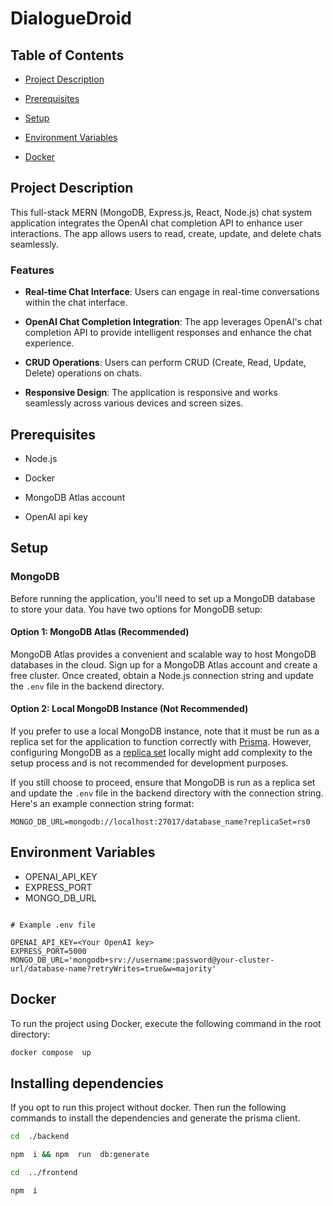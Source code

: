 # DialogueDroid

  
  

## Table of Contents

  

- [Project Description](#project-description)

- [Prerequisites](#prerequisites)

- [Setup](#setup)

- [Environment Variables](#environment-variables)

- [Docker](#docker)

  

## Project Description

  

This full-stack MERN (MongoDB, Express.js, React, Node.js) chat system application integrates the OpenAI chat completion API to enhance user interactions. The app allows users to read, create, update, and delete chats seamlessly.

  

### Features

  

-  **Real-time Chat Interface**: Users can engage in real-time conversations within the chat interface.

-  **OpenAI Chat Completion Integration**: The app leverages OpenAI's chat completion API to provide intelligent responses and enhance the chat experience.

-  **CRUD Operations**: Users can perform CRUD (Create, Read, Update, Delete) operations on chats.

-  **Responsive Design**: The application is responsive and works seamlessly across various devices and screen sizes.

  

## Prerequisites

  

- Node.js

- Docker

- MongoDB Atlas account

- OpenAI api key

  

## Setup

  

### MongoDB

  

Before running the application, you'll need to set up a MongoDB database to store your data. You have two options for MongoDB setup:

  

#### Option 1: MongoDB Atlas (Recommended)

  

MongoDB Atlas provides a convenient and scalable way to host MongoDB databases in the cloud. Sign up for a MongoDB Atlas account and create a free cluster. Once created, obtain a Node.js connection string and update the `.env` file in the backend directory.

  


#### Option 2: Local MongoDB Instance (Not Recommended)

If you prefer to use a local MongoDB instance, note that it must be run as a replica set for the application to function correctly with [Prisma](https://www.prisma.io/docs/getting-started/setup-prisma/start-from-scratch/mongodb-typescript-mongodb). However, configuring MongoDB as a [replica set](https://www.mongodb.com/docs/manual/tutorial/deploy-replica-set/) locally might add complexity to the setup process and is not recommended for development purposes.

If you still choose to proceed, ensure that MongoDB is run as a replica set and update the `.env` file in the backend directory with the connection string. Here's an example connection string format:

```plaintext
MONGO_DB_URL=mongodb://localhost:27017/database_name?replicaSet=rs0
```


## Environment Variables
- OPENAI_API_KEY
- EXPRESS_PORT
- MONGO_DB_URL
  
```plaintext

# Example .env file

OPENAI_API_KEY=<Your OpenAI key>
EXPRESS_PORT=5000
MONGO_DB_URL='mongodb+srv://username:password@your-cluster-url/database-name?retryWrites=true&w=majority'
```

 
## Docker
  

To run the project using Docker, execute the following command in the root directory:

```bash
docker compose  up
```


## Installing dependencies

If you opt to run this project without docker. Then run the following commands to install the dependencies and generate the prisma client.

  
```bash
cd  ./backend

npm  i && npm  run  db:generate

cd  ../frontend

npm  i
```